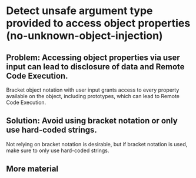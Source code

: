 # Detect unsafe argument type provided to access object properties (no-unknown-object-injection)

## Problem: Accessing object properties via user input can lead to disclosure of data and Remote Code Execution.
Bracket object notation with user input grants access to every property available on the object, including prototypes, which can lead to Remote Code Execution.

## Solution: Avoid using bracket notation or only use hard-coded strings.
Not relying on bracket notation is desirable, but if bracket notation is used, make sure to only use hard-coded strings.

## More material